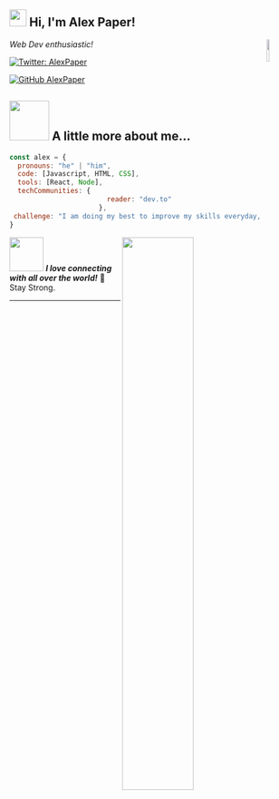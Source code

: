 <h2><img src="https://media.giphy.com/media/du3J3cXyzhj75IOgvA/giphy.gif" width="30"> Hi, I'm Alex Paper!</h2>
<img align='right' src="https://i.giphy.com/media/v1.Y2lkPTc5MGI3NjExc2FkdnpobHUxdjRrcTRkNTk2NmFvM2l5bWJkeGdlOWE1bjB2cDB1ZiZlcD12MV9pbnRlcm5hbF9naWZfYnlfaWQmY3Q9Zw/kes7cKRZ8ZOkslv6aK/giphy.gif" width="10%">
<p><em>Web Dev enthusiastic!</em></p>

[![Twitter: AlexPaper](https://img.shields.io/twitter/follow/sitowebveloce?style=social)](https://twitter.com/sitowebveloce)

[![GitHub AlexPaper](https://img.shields.io/github/followers/alexpaper?label=follow&style=social)](https://github.com/alexpaper)


## <img src="https://media.giphy.com/media/Q7SKqn3G97xpmfSOvG/giphy.gif" width="70"> A little more about me...  

```javascript
const alex = {
  pronouns: "he" | "him",
  code: [Javascript, HTML, CSS],
  tools: [React, Node],
  techCommunities: {
                        reader: "dev.to"
                      },
 challenge: "I am doing my best to improve my skills everyday, and make the world a better place!"
}
```
<img align='right' src="https://i.giphy.com/media/v1.Y2lkPTc5MGI3NjExOHB2d2g2dW9pMGN2MzVzdXBsZ2l1bXJkbDdudjlrMW9udjRxYmh3biZlcD12MV9pbnRlcm5hbF9naWZfYnlfaWQmY3Q9dg/0YqqS9Nize8tKxfSWV/giphy.gif" width="50%">

<img src="https://media.giphy.com/media/Yqiw4XZ1LhMRRCL2ZO/giphy.gif" width="60"> <em><b>I love connecting with all over the world!</b></em>
💜 Stay Strong.

---
